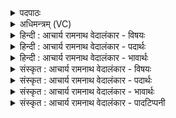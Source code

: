 <details><summary>पदपाठः</summary>

इ꣡न्द्र꣢꣯म्। अ꣡च्छ꣢꣯। सु꣣ताः꣢। इ꣣मे꣢। वृ꣡ष꣢꣯णम्। य꣡न्तु। ह꣡र꣢꣯यः। श्रु꣣ष्टे꣢। जा꣣ता꣡सः꣢। इ꣡न्द꣢꣯वः। स्व꣣र्वि꣡दः꣢। स्वः꣣। वि꣡दः꣢꣯। ६९४।
</details>

<details><summary>अधिमन्त्रम् (VC)</summary>

- पवमानः सोमः
- अग्निश्चाक्षुषः
- उष्णिक्
- ऋषभः
</details>

<details><summary>हिन्दी : आचार्य रामनाथ वेदालंकार - विषयः</summary>

प्रथम ऋचा की पूर्वार्चिक में ५६६ क्रमाङ्क पर ब्रह्मानन्दरस के विषय में व्याख्या की जा चुकी है। यहाँ ज्ञानकर्मोपासनारस का विषय वर्णित है।
</details>

<details><summary>हिन्दी : आचार्य रामनाथ वेदालंकार - पदार्थः</summary>

पदार्थान्वयभाषाः -  (सुताः) आचार्य द्वारा प्रेरित (इमे) ये (हरयः) ज्ञान-कर्म-उपासनारूप सोमरस (वृषणम्) बलवान् (इन्द्रम्) आत्मा की (अच्छ) ओर (यन्तु) जाएँ। (जातासः) उत्पन्न हुए (इन्दवः) चन्द्रकिरणों के समान आह्लाददायक ये रस (श्रुष्टे) शीघ्र ही (स्वर्विदः) मोक्षसुख को प्राप्त करानेवाले हों ॥१॥
</details>

<details><summary>हिन्दी : आचार्य रामनाथ वेदालंकार - भावार्थः</summary>

भावार्थभाषाः -  ज्ञान,कर्म और उपासना के रस ही वास्तविक सोम हैं,जो पीने पर मनुष्य को उन्नत कर देते हैं ॥१॥
</details>

<details><summary>संस्कृत : आचार्य रामनाथ वेदालंकार - विषयः</summary>

तत्र प्रथमा ऋक् पूर्वार्चिके ५६६ क्रमाङ्के ब्रह्मानन्दरसविषये व्याख्याता। अत्र ज्ञानकर्मोपासनारसविषयमाह।
</details>

<details><summary>संस्कृत : आचार्य रामनाथ वेदालंकार - पदार्थः</summary>

पदार्थान्वयभाषाः -  (सुताः) आचार्येण प्रेरिताः ज्ञानकर्मोपासनारूपाः सोमरसाः (वृषणम्) बलवन्तम् (इन्द्रम्) आत्मानम् (अच्छ) प्रति (यन्तु) गच्छन्तु। (जातासः) जाताः उत्पन्नाः (इन्दवः) चन्द्रकिरणवदाह्लादकः एते रसाः (श्रुष्टे) सद्यः एव (स्वर्विदः) मोक्षसुखस्य लम्भकाः जायन्ताम् ॥१॥
</details>

<details><summary>संस्कृत : आचार्य रामनाथ वेदालंकार - भावार्थः</summary>

भावार्थभाषाः -  ज्ञानकर्मोपासनारसा एव यथार्थं सोमाः सन्ति ये पीताः सन्तो मानवमुन्नयन्ति ॥१॥
</details>

<details><summary>संस्कृत : आचार्य रामनाथ वेदालंकार - पादटिप्पनी</summary>

टिप्पणी:   १. ऋ० ९।१०६।१, ‘श्रुष्टे’ इत्यत्र ‘श्रुष्टी’ इति पाठः। साम० ५६६।
</details>